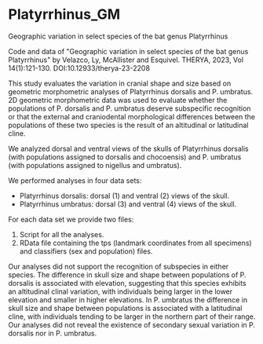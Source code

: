 # Platyrrhinus_GM
Geographic variation in select species of the bat genus Platyrrhinus

Code and data of "Geographic variation in select species of the bat genus Platyrrhinus" by Velazco, Ly, McAllister and Esquivel. THERYA, 2023, Vol 14(1):121-130. DOI:10.12933/therya-23-2208

This study evaluates the variation in cranial shape and size based on geometric morphometric analyses of Platyrrhinus dorsalis and P. umbratus.
2D geometric morphometric data was used to evaluate whether the populations of P. dorsalis and P. umbratus deserve subspecific recognition or that the external and craniodental morphological differences between the populations of these two species is the result of an altitudinal or latitudinal cline.

We analyzed dorsal and ventral views of the skulls of Platyrrhinus dorsalis (with populations assigned to dorsalis and chocoensis) and P. umbratus (with populations assigned to nigellus and umbratus).

We performed analyses in four data sets:
- Platyrrhinus dorsalis: dorsal (1) and ventral (2) views of the skull.
- Platyrrhinus umbratus: dorsal (3) and ventral (4) views of the skull. 

For each data set we provide two files:
1) Script for all the analyses.
2) RData file containing the tps (landmark coordinates from all specimens) and classifiers (sex and population) files. 

Our analyses did not support the recognition of subspecies in either species. The difference in skull size and shape between populations of P. dorsalis is associated with elevation, suggesting that this species exhibits an altitudinal clinal variation, with individuals being larger in the lower elevation and smaller in higher elevations. In P. umbratus the difference in skull size and shape between populations is associated with a latitudinal cline, with individuals tending to be larger in the northern part of their range. Our analyses did not reveal the existence of secondary sexual variation in P. dorsalis nor in P. umbratus.
